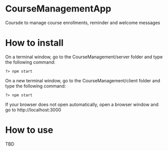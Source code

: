 # CourseManagementApp


Coursde to manage course enrollments, reminder and welcome messages

# How to install
On a terminal window, go to the CourseManagement/server folder and type the following command:
```
?> npm start
```

On a new terminal window, go to the CourseManagement/client folder and type the following command:
```
?> npm start
```

If your browser does not open automatically, open a browser window and go to http://localhost:3000

# How to use
TBD
